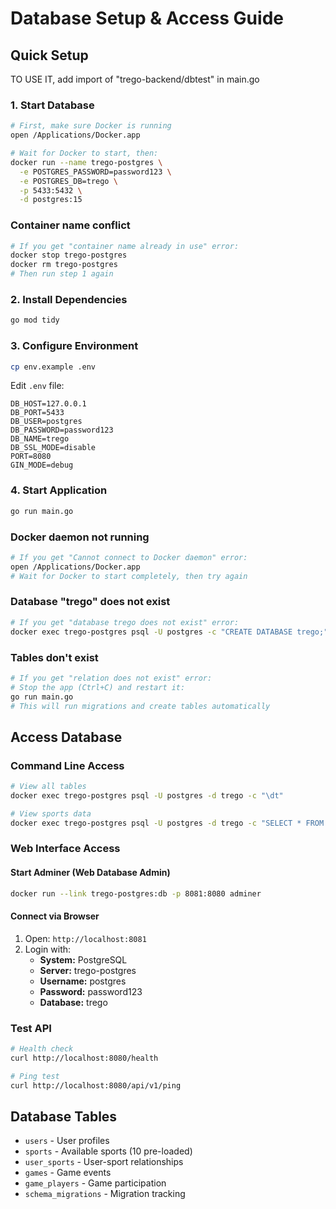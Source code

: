 # Database Setup & Access Guide

## Quick Setup 

TO USE IT, add import of "trego-backend/dbtest" in main.go

### 1. Start Database
```bash
# First, make sure Docker is running
open /Applications/Docker.app

# Wait for Docker to start, then:
docker run --name trego-postgres \
  -e POSTGRES_PASSWORD=password123 \
  -e POSTGRES_DB=trego \
  -p 5433:5432 \
  -d postgres:15
```

### Container name conflict
```bash
# If you get "container name already in use" error:
docker stop trego-postgres
docker rm trego-postgres
# Then run step 1 again
```

### 2. Install Dependencies
```bash
go mod tidy
```

### 3. Configure Environment
```bash
cp env.example .env
```

Edit `.env` file:
```env
DB_HOST=127.0.0.1
DB_PORT=5433
DB_USER=postgres
DB_PASSWORD=password123
DB_NAME=trego
DB_SSL_MODE=disable
PORT=8080
GIN_MODE=debug
```

### 4. Start Application
```bash
go run main.go
```

### Docker daemon not running
```bash
# If you get "Cannot connect to Docker daemon" error:
open /Applications/Docker.app
# Wait for Docker to start completely, then try again
```

### Database "trego" does not exist
```bash
# If you get "database trego does not exist" error:
docker exec trego-postgres psql -U postgres -c "CREATE DATABASE trego;"
```

### Tables don't exist
```bash
# If you get "relation does not exist" error:
# Stop the app (Ctrl+C) and restart it:
go run main.go
# This will run migrations and create tables automatically
```


## Access Database

### Command Line Access
```bash
# View all tables
docker exec trego-postgres psql -U postgres -d trego -c "\dt"

# View sports data
docker exec trego-postgres psql -U postgres -d trego -c "SELECT * FROM sports;"
```

### Web Interface Access

#### Start Adminer (Web Database Admin)
```bash
docker run --link trego-postgres:db -p 8081:8080 adminer
```

#### Connect via Browser
1. Open: `http://localhost:8081`
2. Login with:
   - **System:** PostgreSQL
   - **Server:** trego-postgres
   - **Username:** postgres
   - **Password:** password123
   - **Database:** trego

### Test API
```bash
# Health check
curl http://localhost:8080/health

# Ping test
curl http://localhost:8080/api/v1/ping
```

## Database Tables
- `users` - User profiles
- `sports` - Available sports (10 pre-loaded)
- `user_sports` - User-sport relationships
- `games` - Game events
- `game_players` - Game participation
- `schema_migrations` - Migration tracking



